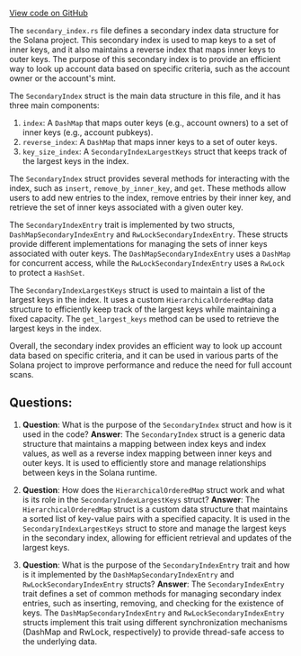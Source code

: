 
[View code on GitHub](https://github.com/solana-labs/solana/blob/master/runtime/src/secondary_index.rs)

The `secondary_index.rs` file defines a secondary index data structure for the Solana project. This secondary index is used to map keys to a set of inner keys, and it also maintains a reverse index that maps inner keys to outer keys. The purpose of this secondary index is to provide an efficient way to look up account data based on specific criteria, such as the account owner or the account's mint.

The `SecondaryIndex` struct is the main data structure in this file, and it has three main components:

1. `index`: A `DashMap` that maps outer keys (e.g., account owners) to a set of inner keys (e.g., account pubkeys).
2. `reverse_index`: A `DashMap` that maps inner keys to a set of outer keys.
3. `key_size_index`: A `SecondaryIndexLargestKeys` struct that keeps track of the largest keys in the index.

The `SecondaryIndex` struct provides several methods for interacting with the index, such as `insert`, `remove_by_inner_key`, and `get`. These methods allow users to add new entries to the index, remove entries by their inner key, and retrieve the set of inner keys associated with a given outer key.

The `SecondaryIndexEntry` trait is implemented by two structs, `DashMapSecondaryIndexEntry` and `RwLockSecondaryIndexEntry`. These structs provide different implementations for managing the sets of inner keys associated with outer keys. The `DashMapSecondaryIndexEntry` uses a `DashMap` for concurrent access, while the `RwLockSecondaryIndexEntry` uses a `RwLock` to protect a `HashSet`.

The `SecondaryIndexLargestKeys` struct is used to maintain a list of the largest keys in the index. It uses a custom `HierarchicalOrderedMap` data structure to efficiently keep track of the largest keys while maintaining a fixed capacity. The `get_largest_keys` method can be used to retrieve the largest keys in the index.

Overall, the secondary index provides an efficient way to look up account data based on specific criteria, and it can be used in various parts of the Solana project to improve performance and reduce the need for full account scans.
## Questions: 
 1. **Question**: What is the purpose of the `SecondaryIndex` struct and how is it used in the code?
   **Answer**: The `SecondaryIndex` struct is a generic data structure that maintains a mapping between index keys and index values, as well as a reverse index mapping between inner keys and outer keys. It is used to efficiently store and manage relationships between keys in the Solana runtime.

2. **Question**: How does the `HierarchicalOrderedMap` struct work and what is its role in the `SecondaryIndexLargestKeys` struct?
   **Answer**: The `HierarchicalOrderedMap` struct is a custom data structure that maintains a sorted list of key-value pairs with a specified capacity. It is used in the `SecondaryIndexLargestKeys` struct to store and manage the largest keys in the secondary index, allowing for efficient retrieval and updates of the largest keys.

3. **Question**: What is the purpose of the `SecondaryIndexEntry` trait and how is it implemented by the `DashMapSecondaryIndexEntry` and `RwLockSecondaryIndexEntry` structs?
   **Answer**: The `SecondaryIndexEntry` trait defines a set of common methods for managing secondary index entries, such as inserting, removing, and checking for the existence of keys. The `DashMapSecondaryIndexEntry` and `RwLockSecondaryIndexEntry` structs implement this trait using different synchronization mechanisms (DashMap and RwLock, respectively) to provide thread-safe access to the underlying data.